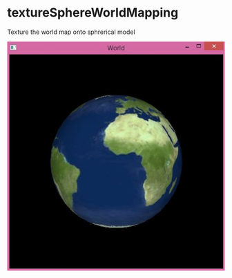 # textureSphereWorldMapping
Texture the world map onto sphrerical model

![Alt text](https://github.com/Aope/textureSphereWorldMapping/blob/master/screenshot/Capture.JPG "Optional title")
